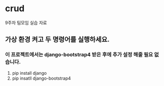 # crud
9주차 팀모임 실습 자료

## 가상 환경 켜고 두 명령어를 실행하세요.
### 이 프로젝트에서는 django-bootstrap4 받은 후에 추가 설정 해줄 필요 없습니다.
1. pip install django
2. pip insatll django-bootstrap4
